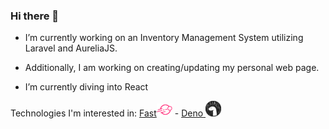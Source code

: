 ### Hi there 👋

- I’m currently working on an Inventory Management System utilizing Laravel and AureliaJS.

- Additionally, I am working on creating/updating my personal web page.

- I’m currently diving into React

Technologies I'm interested in: <a target="_blank" href="https://fast.design">Fast<img src="fast.svg" width="25" alt="Fast Design Logo"></a> - <a target="_blank" href="https://deno.land">Deno <img width="25" src="deno.svg" alt="Deno Logo"></a>
